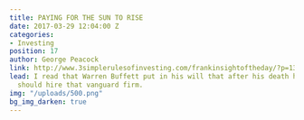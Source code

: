 ```yaml
---
title: PAYING FOR THE SUN TO RISE
date: 2017-03-29 12:04:00 Z
categories:
- Investing
position: 17
author: George Peacock
link: http://www.3simplerulesofinvesting.com/frankinsightoftheday/?p=1327
lead: I read that Warren Buffett put in his will that after his death his trustees
  should hire that vanguard firm.
img: "/uploads/500.png"
bg_img_darken: true
---
```


